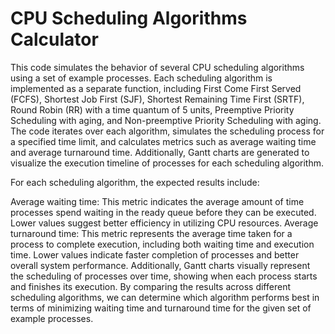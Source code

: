# CPU Scheduling Algorithms Calculator
This code simulates the behavior of several CPU scheduling algorithms using a set of example processes. Each scheduling algorithm is implemented as a separate function, including First Come First Served (FCFS), Shortest Job First (SJF), Shortest Remaining Time First (SRTF), Round Robin (RR) with a time quantum of 5 units, Preemptive Priority Scheduling with aging, and Non-preemptive Priority Scheduling with aging. The code iterates over each algorithm, simulates the scheduling process for a specified time limit, and calculates metrics such as average waiting time and average turnaround time. Additionally, Gantt charts are generated to visualize the execution timeline of processes for each scheduling algorithm.

For each scheduling algorithm, the expected results include:

Average waiting time: This metric indicates the average amount of time processes spend waiting in the ready queue before they can be executed. Lower values suggest better efficiency in utilizing CPU resources.
Average turnaround time: This metric represents the average time taken for a process to complete execution, including both waiting time and execution time. Lower values indicate faster completion of processes and better overall system performance. Additionally, Gantt charts visually represent the scheduling of processes over time, showing when each process starts and finishes its execution. By comparing the results across different scheduling algorithms, we can determine which algorithm performs best in terms of minimizing waiting time and turnaround time for the given set of example processes.
